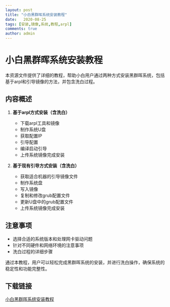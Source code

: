 ```yaml
---
layout: post
title: "小白黑群晖系统安装教程"
date:   2020-08-25
tags: [安装,镜像,系统,教程,arpl]
comments: true
author: admin
---
```

# 小白黑群晖系统安装教程

本资源文件提供了详细的教程，帮助小白用户通过两种方式安装黑群晖系统，包括基于arpl和引导镜像的方法，并包含洗白过程。

## 内容概述

1. **基于arpl方式安装（含洗白）**
   - 下载arpl工具和镜像
   - 制作系统U盘
   - 获取配置IP
   - 引导配置
   - 编译启动引导
   - 上传系统镜像完成安装

2. **基于现有引导方式安装（含洗白）**
   - 获取适合机器的引导镜像文件
   - 制作系统盘
   - 写入镜像
   - 复制和修改grub配置文件
   - 更新U盘中的grub配置文件
   - 上传系统镜像完成安装

## 注意事项

- 选择合适的系统版本和处理网卡驱动问题
- 针对不同硬件和网络环境的注意事项
- 洗白过程的详细步骤

通过本教程，用户可以轻松完成黑群晖系统的安装，并进行洗白操作，确保系统的稳定性和功能完整性。

## 下载链接

[小白黑群晖系统安装教程](https://pan.quark.cn/s/62054c85606f)